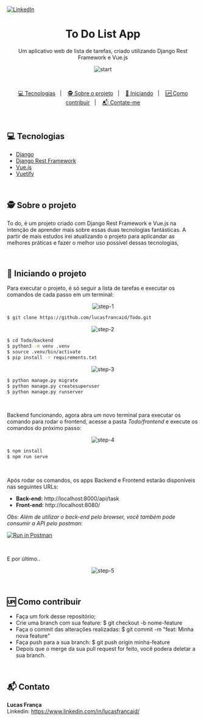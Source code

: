 [![LinkedIn][linkedin-shield]][linkedin-url]

<p align="center">
  <p align="center">
    <h1 align="center">To Do List App</h1>
    <p align="center">
      Um aplicativo web de lista de tarefas, criado utilizando Django Rest Framework e Vue.js<br/>
    </p>
    <p align="center">
      <img src="https://gist.githubusercontent.com/lucasfrancaid/13f62a71b0ba106a0dd5c5f6ca2d9dff/raw/30f238a757d1e3b50896874ccdd55ae70aec1905/00_todo_start.png" alt="start" />
    </p>
  </p>
</p>

<br/>

<p align="center">
  <a href="#-tecnologias">💻 Tecnologias</a>&nbsp;&nbsp;&nbsp;|&nbsp;&nbsp;&nbsp;
  <a href="#%EF%B8%8F-sobre-o-projeto">🕵️ Sobre o projeto</a>&nbsp;&nbsp;&nbsp;|&nbsp;&nbsp;&nbsp;
  <a href="#-iniciando-o-projeto">🚀 Iniciando</a>&nbsp;&nbsp;&nbsp;|&nbsp;&nbsp;&nbsp;
  <a href="#-como-contribuir">🆙 Como contribuir</a>&nbsp;&nbsp;&nbsp;|&nbsp;&nbsp;&nbsp;
  <a href="#-contato">📬 Contate-me</a>
</p>


<br>


## 💻 Tecnologias
* [Django](https://www.djangoproject.com/)
* [Django Rest Framework](https://www.django-rest-framework.org/)
* [Vue.js](https://vuejs.org/)
* [Vuetify](https://vuetifyjs.com/)

<br>

## 🕵️ Sobre o projeto
To do, é um projeto criado com Django Rest Framework e Vue.js na intenção de aprender mais sobre essas duas tecnologias fantásticas. A partir de mais estudos irei atualizando o projeto para aplicandar as melhores práticas e fazer o melhor uso possível dessas tecnologias,

<br>

## 🚀 Iniciando o projeto
Para executar o projeto, é só seguir a lista de tarefas e executar os comandos de cada passo em um terminal:

<p align="center">
  <img src="https://gist.githubusercontent.com/lucasfrancaid/13f62a71b0ba106a0dd5c5f6ca2d9dff/raw/a885a30f10f26f87e37ea875cffd8d5c3df7cb9b/01_todo_gitclone.png" alt="step-1" />
</p>

```bash
$ git clone https://github.com/lucasfrancaid/Todo.git
```

<p align="center">
  <img src="https://gist.githubusercontent.com/lucasfrancaid/13f62a71b0ba106a0dd5c5f6ca2d9dff/raw/a885a30f10f26f87e37ea875cffd8d5c3df7cb9b/02_todo_venv.png" alt="step-2" />
</p>

```bash
$ cd Todo/backend
$ python3 -m venv .venv
$ source .venv/bin/activate
$ pip install -r requirements.txt
```

<p align="center">
  <img src="https://gist.githubusercontent.com/lucasfrancaid/13f62a71b0ba106a0dd5c5f6ca2d9dff/raw/a885a30f10f26f87e37ea875cffd8d5c3df7cb9b/03_todo_rundjango.png" alt="step-3" />
</p>

```bash
$ python manage.py migrate
$ python manage.py createsuperuser
$ python manage.py runserver
```

<br>

Backend funcionando, agora abra um novo terminal para executar os comando para rodar o frontend, acesse a pasta *Todo/frontend* e execute os comandos do próximo passo:

<p align="center">
  <img src="https://gist.githubusercontent.com/lucasfrancaid/13f62a71b0ba106a0dd5c5f6ca2d9dff/raw/a885a30f10f26f87e37ea875cffd8d5c3df7cb9b/04_todo_runvue.png" alt="step-4" />
</p>

```bash
$ npm install
$ npm run serve
```

<br>

Após rodar os comandos, os apps Backend e Frontend estarão disponíveis nas seguintes URLs:
<br>
- <b>Back-end:</b> http://localhost:8000/api/task
- <b>Front-end:</b> http://localhost:8080/


*Obs: Além de utilizar o back-end pelo browser, você também pode consumir a API pelo postman:*

[![Run in Postman](https://run.pstmn.io/button.svg)](https://app.getpostman.com/run-collection/15c632cbe5d7bbab692f)

<br>

E por último..

<p align="center">
  <img src="https://gist.githubusercontent.com/lucasfrancaid/13f62a71b0ba106a0dd5c5f6ca2d9dff/raw/a885a30f10f26f87e37ea875cffd8d5c3df7cb9b/05_todo_end.png" alt="step-5" />
</p>

<br>

## 🆙 Como contribuir

- Faça um fork desse repositório;
- Crie uma branch com sua feature: $ git checkout -b nome-feature
- Faça o commit das alterações realizadas: $ git commit -m "feat: Minha nova feature"
- Faça push para a sua branch: $ git push origin minha-feature
- Depois que o merge da sua pull request for feito, você podera deletar a sua branch.

<br>

## 📬 Contato

<b>Lucas França</b> <br/>
Linkedin: https://www.linkedin.com/in/lucasfrancaid/

<br>

<!-- MARKDOWN LINKS & IMAGES -->
<!-- https://www.markdownguide.org/basic-syntax/#reference-style-links -->
[linkedin-shield]: https://img.shields.io/badge/-LinkedIn-black.svg?style=flat-square&logo=linkedin&colorB=555
[linkedin-url]: https://linkedin.com/in/lucasfrancaid
